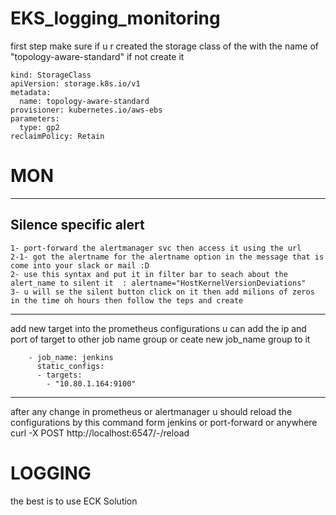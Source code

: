 # EKS_logging_monitoring



first step make sure if u r created the storage class of the with the name of "topology-aware-standard" if not create it
```
kind: StorageClass
apiVersion: storage.k8s.io/v1
metadata:
  name: topology-aware-standard
provisioner: kubernetes.io/aws-ebs
parameters:
  type: gp2
reclaimPolicy: Retain

```
# MON
-------------------

## Silence specific alert 
```
1- port-forward the alertmanager svc then access it using the url 
2-1- got the alertname for the alertname option in the message that is come into your slack or mail :D
2- use this syntax and put it in filter bar to seach about the alert_name to silent it  : alertname="HostKernelVersionDeviations" 
3- u will se the silent button click on it then add milions of zeros in the time oh hours then follow the teps and create 

```
-----------------------
add new target into the prometheus configurations
u can add the ip and port of target to other job name group or ceate new job_name group to it 
```
    - job_name: jenkins
      static_configs:
      - targets:
        - "10.80.1.164:9100"

```
-----------------------
after any change in prometheus or alertmanager u should reload the configurations by this command form jenkins or port-forward or anywhere
curl -X POST http://localhost:6547/-/reload


# LOGGING

the best is to use ECK Solution 












